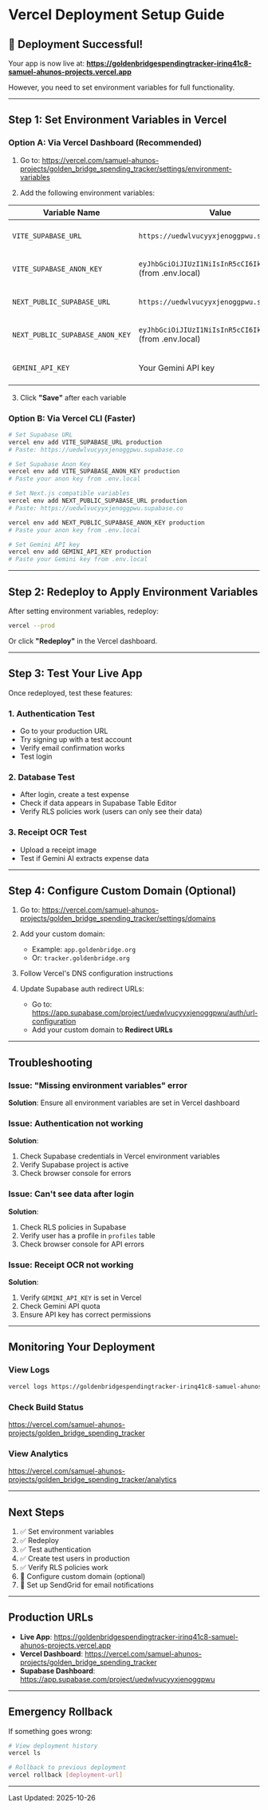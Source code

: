 # Vercel Deployment Setup Guide

## 🎉 Deployment Successful!

Your app is now live at:
**https://goldenbridgespendingtracker-irinq41c8-samuel-ahunos-projects.vercel.app**

However, you need to set environment variables for full functionality.

---

## Step 1: Set Environment Variables in Vercel

### Option A: Via Vercel Dashboard (Recommended)

1. Go to: https://vercel.com/samuel-ahunos-projects/golden_bridge_spending_tracker/settings/environment-variables

2. Add the following environment variables:

| Variable Name | Value | Environment |
|--------------|-------|-------------|
| `VITE_SUPABASE_URL` | `https://uedwlvucyyxjenoggpwu.supabase.co` | Production, Preview, Development |
| `VITE_SUPABASE_ANON_KEY` | `eyJhbGciOiJIUzI1NiIsInR5cCI6IkpXVCJ9...` (from .env.local) | Production, Preview, Development |
| `NEXT_PUBLIC_SUPABASE_URL` | `https://uedwlvucyyxjenoggpwu.supabase.co` | Production, Preview, Development |
| `NEXT_PUBLIC_SUPABASE_ANON_KEY` | `eyJhbGciOiJIUzI1NiIsInR5cCI6IkpXVCJ9...` (from .env.local) | Production, Preview, Development |
| `GEMINI_API_KEY` | Your Gemini API key | Production, Preview, Development |

3. Click **"Save"** after each variable

### Option B: Via Vercel CLI (Faster)

```bash
# Set Supabase URL
vercel env add VITE_SUPABASE_URL production
# Paste: https://uedwlvucyyxjenoggpwu.supabase.co

# Set Supabase Anon Key
vercel env add VITE_SUPABASE_ANON_KEY production
# Paste your anon key from .env.local

# Set Next.js compatible variables
vercel env add NEXT_PUBLIC_SUPABASE_URL production
# Paste: https://uedwlvucyyxjenoggpwu.supabase.co

vercel env add NEXT_PUBLIC_SUPABASE_ANON_KEY production
# Paste your anon key from .env.local

# Set Gemini API key
vercel env add GEMINI_API_KEY production
# Paste your Gemini key from .env.local
```

---

## Step 2: Redeploy to Apply Environment Variables

After setting environment variables, redeploy:

```bash
vercel --prod
```

Or click **"Redeploy"** in the Vercel dashboard.

---

## Step 3: Test Your Live App

Once redeployed, test these features:

### 1. **Authentication Test**
- Go to your production URL
- Try signing up with a test account
- Verify email confirmation works
- Test login

### 2. **Database Test**
- After login, create a test expense
- Check if data appears in Supabase Table Editor
- Verify RLS policies work (users can only see their data)

### 3. **Receipt OCR Test**
- Upload a receipt image
- Test if Gemini AI extracts expense data

---

## Step 4: Configure Custom Domain (Optional)

1. Go to: https://vercel.com/samuel-ahunos-projects/golden_bridge_spending_tracker/settings/domains

2. Add your custom domain:
   - Example: `app.goldenbridge.org`
   - Or: `tracker.goldenbridge.org`

3. Follow Vercel's DNS configuration instructions

4. Update Supabase auth redirect URLs:
   - Go to: https://app.supabase.com/project/uedwlvucyyxjenoggpwu/auth/url-configuration
   - Add your custom domain to **Redirect URLs**

---

## Troubleshooting

### Issue: "Missing environment variables" error
**Solution**: Ensure all environment variables are set in Vercel dashboard

### Issue: Authentication not working
**Solution**:
1. Check Supabase credentials in Vercel environment variables
2. Verify Supabase project is active
3. Check browser console for errors

### Issue: Can't see data after login
**Solution**:
1. Check RLS policies in Supabase
2. Verify user has a profile in `profiles` table
3. Check browser console for API errors

### Issue: Receipt OCR not working
**Solution**:
1. Verify `GEMINI_API_KEY` is set in Vercel
2. Check Gemini API quota
3. Ensure API key has correct permissions

---

## Monitoring Your Deployment

### View Logs
```bash
vercel logs https://goldenbridgespendingtracker-irinq41c8-samuel-ahunos-projects.vercel.app
```

### Check Build Status
https://vercel.com/samuel-ahunos-projects/golden_bridge_spending_tracker

### View Analytics
https://vercel.com/samuel-ahunos-projects/golden_bridge_spending_tracker/analytics

---

## Next Steps

1. ✅ Set environment variables
2. ✅ Redeploy
3. ✅ Test authentication
4. ✅ Create test users in production
5. ✅ Verify RLS policies work
6. 🔄 Configure custom domain (optional)
7. 🔄 Set up SendGrid for email notifications

---

## Production URLs

- **Live App**: https://goldenbridgespendingtracker-irinq41c8-samuel-ahunos-projects.vercel.app
- **Vercel Dashboard**: https://vercel.com/samuel-ahunos-projects/golden_bridge_spending_tracker
- **Supabase Dashboard**: https://app.supabase.com/project/uedwlvucyyxjenoggpwu

---

## Emergency Rollback

If something goes wrong:

```bash
# View deployment history
vercel ls

# Rollback to previous deployment
vercel rollback [deployment-url]
```

---

Last Updated: 2025-10-26
